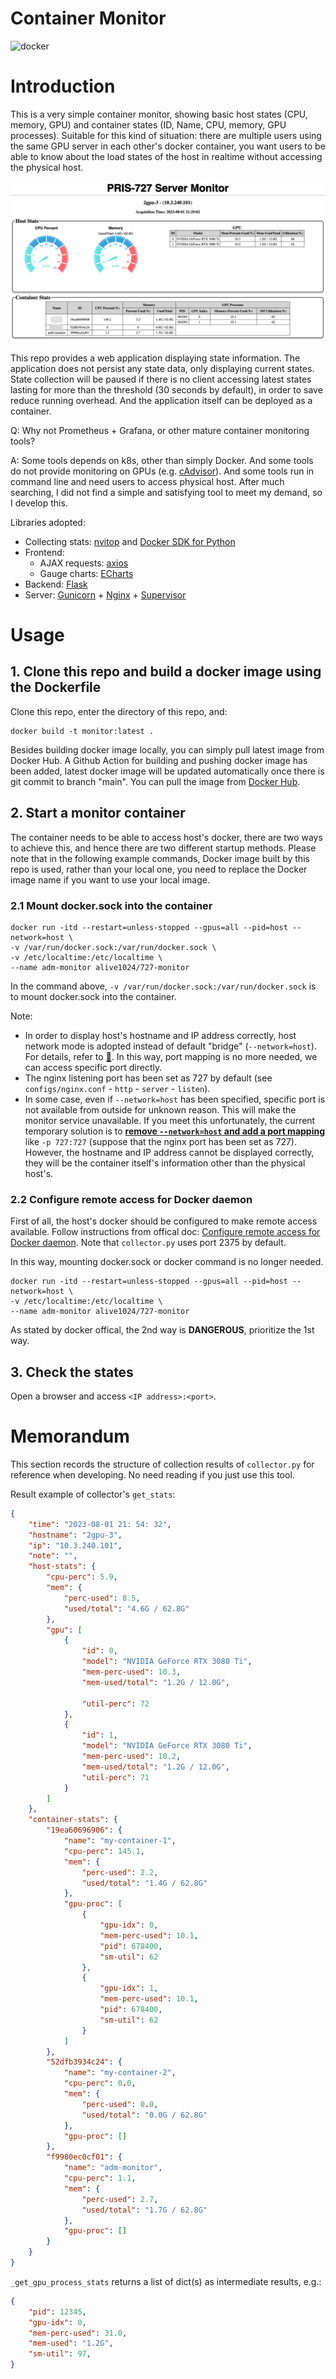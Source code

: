 # Container Monitor

![docker](https://github.com/Alive1024/Container-Monitor/actions/workflows/build_push_docker_image.yml/badge.svg)

# Introduction

This is a very simple container monitor, showing basic host states (CPU, memory, GPU) and container states (ID, Name, CPU, memory, GPU processes). Suitable for this kind of situation: there are multiple users using the same GPU server in each other's docker container, you want users to be able to know about the load states of the host in realtime without accessing the physical host.

![](docs/Screenshot.png)

This repo provides a web application displaying state information. The application does not persist any state data, only displaying current states. State collection will be paused if there is no client accessing latest states lasting for more than the threshold (30 seconds by default), in order to save reduce running overhead. And the application itself can be deployed as a container.

Q: Why not Prometheus + Grafana, or other mature container monitoring tools?

A: Some tools depends on k8s, other than simply Docker. And some tools do not provide monitoring on GPUs (e.g. [cAdvisor](https://github.com/google/cadvisor/tree/master)). And some tools run in command line and need users to access physical host. After much searching, I did not find a simple and satisfying tool to meet my demand, so I develop this. 

Libraries adopted: 
- Collecting stats: [nvitop](https://github.com/XuehaiPan/nvitop#for-docker-users) and [Docker SDK for Python](https://github.com/docker/docker-py)
- Frontend: 
    - AJAX requests: [axios](https://github.com/axios/axios)
    - Gauge charts: [ECharts](https://github.com/apache/echarts)
- Backend: [Flask](https://github.com/pallets/flask)
- Server: [Gunicorn](https://github.com/benoitc/gunicorn) + [Nginx](https://nginx.org) + [Supervisor](https://github.com/Supervisor/supervisor)


# Usage

## 1. Clone this repo and build a docker image using the Dockerfile

Clone this repo, enter the directory of this repo, and:

```shell
docker build -t monitor:latest .
```



Besides building docker image locally, you can simply pull latest image from Docker Hub. A Github Action for building and pushing docker image has been added, latest docker image will be updated automatically once there is git commit to branch "main". You can pull the image from [Docker Hub](https://hub.docker.com/repository/docker/alive1024/727-monitor).

## 2. Start a monitor container

The container needs to be able to access host's docker, there are two ways to achieve this, and hence there are two different startup methods. Please note that in the following example commands, Docker image built by this repo is used, rather than your local one, you need to replace the Docker image name if you want to use your local image.

### 2.1 Mount docker.sock into the container

```shell
docker run -itd --restart=unless-stopped --gpus=all --pid=host --network=host \
-v /var/run/docker.sock:/var/run/docker.sock \
-v /etc/localtime:/etc/localtime \
--name adm-monitor alive1024/727-monitor
```

In the command above, `-v /var/run/docker.sock:/var/run/docker.sock` is to mount docker.sock into the container. 

Note: 
- In order to display host's hostname and IP address correctly, host network mode is adopted instead of default "bridge" (`--network=host`). For details, refer to [🔗](https://stackoverflow.com/questions/24319662/from-inside-of-a-docker-container-how-do-i-connect-to-the-localhost-of-the-mach). In this way, port mapping is no more needed, we can access specific port directly.
- The nginx listening port has been set as 727 by default (see `configs/nginx.conf` - `http` - `server` - `listen`).
- In some case, even if `--network=host` has been specified, specific port is not available from outside for unknown reason. This will make the monitor service unavailable. If you meet this unfortunately, the current temporary solution is to <u>**remove `--network=host` and add a port mapping**</u> like `-p 727:727` (suppose that the nginx port has been set as 727). However, the hostname and IP address cannot be displayed correctly, they will be the container itself's information other than the physical host's.


### 2.2 Configure remote access for Docker daemon

First of all, the host's docker should be configured to make remote access available. Follow instructions from offical doc: [Configure remote access for Docker daemon](https://docs.docker.com/config/daemon/remote-access/). Note that `collector.py` uses port 2375 by default.

In this way, mounting docker.sock or docker command is no longer needed.

```shell
docker run -itd --restart=unless-stopped --gpus=all --pid=host --network=host \
-v /etc/localtime:/etc/localtime \
--name adm-monitor alive1024/727-monitor
```

As stated by docker offical, the 2nd way is **DANGEROUS**, prioritize the 1st way.


## 3. Check the states

Open a browser and access `<IP address>:<port>`.


# Memorandum

This section records the structure of collection results of `collector.py` for reference when developing. No need reading if you just use this tool.

Result example of collector's `get_stats`:

```json
{
    "time": "2023-08-01 21: 54: 32",
    "hostname": "2gpu-3",
    "ip": "10.3.240.101",
    "note": "",
    "host-stats": {
        "cpu-perc": 5.9,
        "mem": {
            "perc-used": 8.5,
            "used/total": "4.6G / 62.8G"
        },
        "gpu": [
            {
                "id": 0,
                "model": "NVIDIA GeForce RTX 3080 Ti",
                "mem-perc-used": 10.3,
                "mem-used/total": "1.2G / 12.0G",

                "util-perc": 72
            },
            {
                "id": 1,
                "model": "NVIDIA GeForce RTX 3080 Ti",
                "mem-perc-used": 10.2,
                "mem-used/total": "1.2G / 12.0G",
                "util-perc": 71
            }
        ]
    },
    "container-stats": {
        "19ea60696906": {
            "name": "my-container-1",
            "cpu-perc": 145.1,
            "mem": {
                "perc-used": 2.2,
                "used/total": "1.4G / 62.8G"
            },
            "gpu-proc": [
                {
                    "gpu-idx": 0,
                    "mem-perc-used": 10.1,
                    "pid": 678400,
                    "sm-util": 62
                },
                {
                    "gpu-idx": 1,
                    "mem-perc-used": 10.1,
                    "pid": 678400,
                    "sm-util": 62
                }
            ]
        },
        "52dfb3934c24": {
            "name": "my-container-2",
            "cpu-perc": 0.0,
            "mem": {
                "perc-used": 0.0,
                "used/total": "0.0G / 62.8G"
            },
            "gpu-proc": []
        },
        "f9980ec0cf01": {
            "name": "adm-monitor",
            "cpu-perc": 1.1,
            "mem": {
                "perc-used": 2.7,
                "used/total": "1.7G / 62.8G"
            },
            "gpu-proc": []
        }
    }
}
```

`_get_gpu_process_stats` returns a list of dict(s) as intermediate results, e.g.:
```json
{
    "pid": 12345,
    "gpu-idx": 0,
    "mem-perc-used": 31.0,
    "mem-used": "1.2G",
    "sm-util": 97,
}
```
